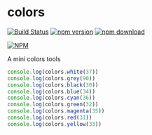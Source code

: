 colors
======

[![Build Status](https://travis-ci.org/noyobo/colors-little.svg)](https://travis-ci.org/noyobo/colors-little)
[![npm version](http://img.shields.io/npm/v/colors-little.svg)](https://www.npmjs.org/package/colors-little)
[![npm download](http://img.shields.io/npm/dm/colors-little.svg)](https://www.npmjs.org/package/colors-little)

[![NPM](https://nodei.co/npm/colors-little.png?downloads=true&downloadRank=true&stars=true)](https://nodei.co/npm/colors-little/)

A mini colors tools

```javascript
console.log(colors.white(37))
console.log(colors.grey(90))
console.log(colors.black(30))
console.log(colors.blue(34))
console.log(colors.cyan(36))
console.log(colors.green(32))
console.log(colors.magenta(35))
console.log(colors.red(31))
console.log(colors.yellow(33))
```